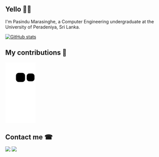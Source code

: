 ## Yello 🙋‍♂️

I'm Pasindu Marasinghe, a Computer Engineering undergraduate at the University of Peradeniya, Sri Lanka.

[![GitHub stats](https://github-readme-stats.vercel.app/api?username=pasindumarasinghe&show_icons=true&theme=radical&count_private=true)](https://github.com/anuraghazra/github-readme-stats)

<!-- [![Top Langs](https://github-readme-stats.vercel.app/api/top-langs/?username=pasindumarasinghe&show_icons=true&theme=radical&layout=compact)](https://github.com/anuraghazra/github-readme-stats) -->

## My contributions 🎈

![github contribution grid snake animation](https://raw.githubusercontent.com/pasindumarasinghe/pasindumarasinghe/output/github-contribution-grid-snake.svg)

## Contact me ☎

[<img src="https://img.icons8.com/color/48/000000/gmail-new.png"/>](mailto:pasindugayanthe@gmail.com)
[<img src="https://img.icons8.com/fluency/48/000000/linkedin.png"/>](https://linkedin.com/in/pasindu-marasinghe)
